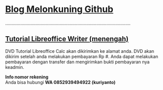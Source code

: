 # [Blog Melonkuning Github](https://kuriyantoadi.github.io/melonkuning/)
...................................................................................................

## [Tutorial Libreoffice Writer (menengah)](https://kuriyantoadi.github.io/melonkuning/libreoffice-calc-menengah/silabus)

DVD Tutorial Libreoffice Calc akan dikirimkan ke alamat anda. DVD akan dikirim setelah anda melakukan pembayaran Rp #.
Anda dapat melakukan pembayaran dengan transfer dan mengirimkan bukti pembayaran nya keadmin.

**Info nomor rekening**
<br>Anda bisa hubungi **WA 0852939494922 (kuriyanto)**
